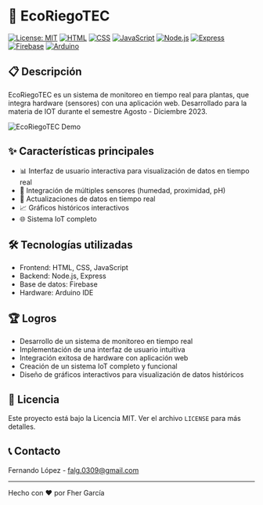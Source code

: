 # 🌱 EcoRiegoTEC

[![License: MIT](https://img.shields.io/badge/License-MIT-yellow.svg)](https://opensource.org/licenses/MIT)
[![HTML](https://img.shields.io/badge/HTML-5-orange)](https://developer.mozilla.org/en-US/docs/Web/HTML)
[![CSS](https://img.shields.io/badge/CSS-3-blue)](https://developer.mozilla.org/en-US/docs/Web/CSS)
[![JavaScript](https://img.shields.io/badge/JavaScript-ES6-yellow)](https://developer.mozilla.org/en-US/docs/Web/JavaScript)
[![Node.js](https://img.shields.io/badge/Node.js-14.x-green)](https://nodejs.org/)
[![Express](https://img.shields.io/badge/Express-4.x-lightgrey)](https://expressjs.com/)
[![Firebase](https://img.shields.io/badge/Firebase-9.x-orange)](https://firebase.google.com/)
[![Arduino](https://img.shields.io/badge/Arduino-IDE-teal)](https://www.arduino.cc/en/software)

## 📋 Descripción

EcoRiegoTEC es un sistema de monitoreo en tiempo real para plantas, que integra hardware (sensores) con una aplicación web. Desarrollado para la materia de IOT durante el semestre Agosto - Diciembre 2023.

![EcoRiegoTEC Demo](https://via.placeholder.com/600x300.png?text=EcoRiegoTEC+Demo)

## ✨ Características principales

- 📊 Interfaz de usuario interactiva para visualización de datos en tiempo real
- 🔌 Integración de múltiples sensores (humedad, proximidad, pH)
- 🔄 Actualizaciones de datos en tiempo real
- 📈 Gráficos históricos interactivos
- 🌐 Sistema IoT completo

## 🛠️ Tecnologías utilizadas

- Frontend: HTML, CSS, JavaScript
- Backend: Node.js, Express
- Base de datos: Firebase
- Hardware: Arduino IDE

## 🏆 Logros

- Desarrollo de un sistema de monitoreo en tiempo real
- Implementación de una interfaz de usuario intuitiva
- Integración exitosa de hardware con aplicación web
- Creación de un sistema IoT completo y funcional
- Diseño de gráficos interactivos para visualización de datos históricos

## 📄 Licencia

Este proyecto está bajo la Licencia MIT. Ver el archivo `LICENSE` para más detalles.

## 📞 Contacto

Fernando López - [falg.0309@gmail.com](mailto:falg.0309@gmail.com)

---

Hecho con ❤️ por Fher García
